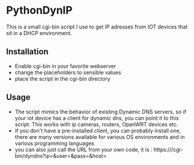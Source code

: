 # PythonDynIP
This is a small cgi-bin script I use to get IP adresses from IOT devices that sit in a DHCP environment.

## Installation

* Enable cgi-bin in your favorite webserver
* change the placeholders to sensible values
* place the script in the cgi-bin directory

## Usage

* The script mimics the behavior of existing Dynamic DNS servers, so if your iot device has a client for dynamic dns, you can point it to this script. This works with ip cameras, routers, OpenWRT devices etc.
* if you don't have a pre-installed client, you can probably install one, there are many versions available for various OS environments and in various programming languages
* you can also just call the URL from your own code, it is : https://<your-server-name>/cgi-bin/dyndns?ip=<ipaddr>&user=<username>&pass=<pass>&host=<domain>
